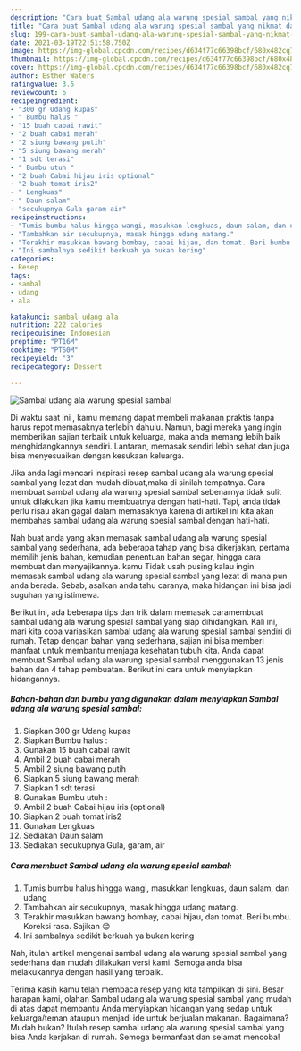 ```yaml
---
description: "Cara buat Sambal udang ala warung spesial sambal yang nikmat dan Mudah Dibuat"
title: "Cara buat Sambal udang ala warung spesial sambal yang nikmat dan Mudah Dibuat"
slug: 199-cara-buat-sambal-udang-ala-warung-spesial-sambal-yang-nikmat-dan-mudah-dibuat
date: 2021-03-19T22:51:58.750Z
image: https://img-global.cpcdn.com/recipes/d634f77c66398bcf/680x482cq70/sambal-udang-ala-warung-spesial-sambal-foto-resep-utama.jpg
thumbnail: https://img-global.cpcdn.com/recipes/d634f77c66398bcf/680x482cq70/sambal-udang-ala-warung-spesial-sambal-foto-resep-utama.jpg
cover: https://img-global.cpcdn.com/recipes/d634f77c66398bcf/680x482cq70/sambal-udang-ala-warung-spesial-sambal-foto-resep-utama.jpg
author: Esther Waters
ratingvalue: 3.5
reviewcount: 6
recipeingredient:
- "300 gr Udang kupas"
- " Bumbu halus "
- "15 buah cabai rawit"
- "2 buah cabai merah"
- "2 siung bawang putih"
- "5 siung bawang merah"
- "1 sdt terasi"
- " Bumbu utuh "
- "2 buah Cabai hijau iris optional"
- "2 buah tomat iris2"
- " Lengkuas"
- " Daun salam"
- "secukupnya Gula garam air"
recipeinstructions:
- "Tumis bumbu halus hingga wangi, masukkan lengkuas, daun salam, dan udang"
- "Tambahkan air secukupnya, masak hingga udang matang."
- "Terakhir masukkan bawang bombay, cabai hijau, dan tomat. Beri bumbu. Koreksi rasa. Sajikan 😊"
- "Ini sambalnya sedikit berkuah ya bukan kering"
categories:
- Resep
tags:
- sambal
- udang
- ala

katakunci: sambal udang ala 
nutrition: 222 calories
recipecuisine: Indonesian
preptime: "PT16M"
cooktime: "PT60M"
recipeyield: "3"
recipecategory: Dessert

---
```



![Sambal udang ala warung spesial sambal](https://img-global.cpcdn.com/recipes/d634f77c66398bcf/680x482cq70/sambal-udang-ala-warung-spesial-sambal-foto-resep-utama.jpg)

Di waktu  saat ini , kamu memang dapat membeli makanan praktis tanpa harus repot memasaknya terlebih dahulu. Namun, bagi mereka yang ingin memberikan sajian terbaik untuk keluarga, maka anda memang lebih baik menghidangkannya sendiri. Lantaran, memasak sendiri lebih sehat dan juga bisa menyesuaikan dengan kesukaan keluarga.

Jika anda lagi mencari inspirasi resep sambal udang ala warung spesial sambal yang lezat dan mudah dibuat,maka di sinilah tempatnya. Cara membuat sambal udang ala warung spesial sambal  sebenarnya tidak sulit untuk dilakukan jika kamu membuatnya dengan hati-hati. Tapi, anda tidak perlu risau akan gagal dalam memasaknya 
karena di artikel ini kita akan membahas sambal udang ala warung spesial sambal dengan hati-hati.  



Nah buat anda yang akan memasak sambal udang ala warung spesial sambal yang sederhana, ada beberapa tahap yang bisa dikerjakan, pertama memilih jenis bahan, kemudian penentuan bahan segar, hingga cara membuat dan menyajikannya. kamu Tidak usah pusing kalau ingin memasak sambal udang ala warung spesial sambal yang lezat di mana pun anda berada. Sebab, asalkan anda  tahu caranya, maka hidangan ini bisa jadi suguhan yang istimewa.

Berikut ini, ada beberapa tips dan trik dalam memasak caramembuat sambal udang ala warung spesial sambal yang siap dihidangkan. Kali ini, mari kita coba variasikan sambal udang ala warung spesial sambal sendiri di rumah. Tetap dengan bahan yang sederhana, sajian ini bisa memberi manfaat untuk membantu menjaga kesehatan tubuh kita. Anda dapat membuat Sambal udang ala warung spesial sambal menggunakan 13 jenis bahan dan 4 tahap pembuatan. Berikut ini cara untuk menyiapkan hidangannya.

<!--inarticleads1-->

##### Bahan-bahan dan bumbu yang digunakan dalam menyiapkan Sambal udang ala warung spesial sambal:

1. Siapkan 300 gr Udang kupas
1. Siapkan  Bumbu halus :
1. Gunakan 15 buah cabai rawit
1. Ambil 2 buah cabai merah
1. Ambil 2 siung bawang putih
1. Siapkan 5 siung bawang merah
1. Siapkan 1 sdt terasi
1. Gunakan  Bumbu utuh :
1. Ambil 2 buah Cabai hijau iris (optional)
1. Siapkan 2 buah tomat iris2
1. Gunakan  Lengkuas
1. Sediakan  Daun salam
1. Sediakan secukupnya Gula, garam, air




<!--inarticleads2-->

##### Cara membuat Sambal udang ala warung spesial sambal:

1. Tumis bumbu halus hingga wangi, masukkan lengkuas, daun salam, dan udang
1. Tambahkan air secukupnya, masak hingga udang matang.
1. Terakhir masukkan bawang bombay, cabai hijau, dan tomat. Beri bumbu. Koreksi rasa. Sajikan 😊
1. Ini sambalnya sedikit berkuah ya bukan kering




Nah, itulah artikel mengenai  sambal udang ala warung spesial sambal  yang sederhana dan mudah dilakukan versi kami. Semoga anda bisa melakukannya dengan hasil yang terbaik. 

Terima kasih kamu telah membaca resep yang kita tampilkan di sini. Besar harapan kami, olahan  Sambal udang ala warung spesial sambal yang mudah di atas dapat membantu Anda menyiapkan hidangan yang sedap untuk keluarga/teman ataupun menjadi ide untuk berjualan makanan. Bagaimana? Mudah bukan? Itulah resep sambal udang ala warung spesial sambal yang bisa Anda kerjakan di rumah. Semoga bermanfaat dan selamat mencoba!

